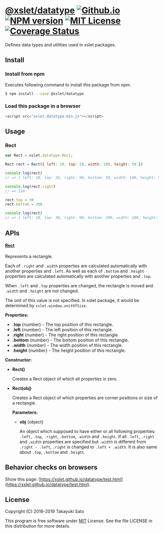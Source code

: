 [@xslet/datatype][repo-url] [![Github.io][io-image]][io-url] [![NPM version][npm-image]][npm-url] [![MIT License][mit-image]][mit-url] [![Coverage Status][coverage-image]][coverage-url]
=================

Defines data types and utilities used in xslet packages.

Install
-------

### Install from npm

Executes following command to install this package from npm.

```sh
$ npm install --save @xslet/datatype
```

### Load this package in a browser

```js
<script src="xslet.datatype.min.js"></script>
```

Usage
-----

### Rect

```js
var Rect = xslet.datatype.Rect;

Rect rect = Rect({ left: 10, top: 20, width: 100, height: 50 })

console.log(rect)
// => { left: 10, top: 20, right: 90, bottom: 30, width: 100, height: 50 }

console.log(rect.right)
// => 110

rect.top = 30
rect.bottom = 200

console.log(rect)
// => { left: 10, top: 30, right: 90, bottom: 200, width: 100, height: 170 }
```

APIs
----

#### <u>Rect</u>

Represents a rectangle.

Each of `.right` and `.width` properties are calculated automatically with another properties and `.left`.
As well as each of `.bottom` and `.height` properties are calculated automatically with another properties and `.top`.

When `.left` and `.top` properties are changed, the rectangle is moved and `.width` and `.height` are not changed.

The unit of this value is not specified.
In xslet package, it would be determined by `xslet.window.unitOfSize`.

**Properties:**

* **.top** {number} - The top position of this rectangle.
* **.left** {number} - The left position of this rectangle.
* **.right** {number} - The right position of this rectangle.
* **.bottom** {number} - The bottom position of this rectangle.
* **.width** {number} - The width position of this rectangle.
* **.height** {number} - The height position of this rectangle.

**Constructor:**

* **Rect()**

    Creates a Rect object of which all properties is zero.

* **Rect(obj)**

    Creates a Rect object of which properties are corner positions or size of a rectangle. 

    **Parameters:**

    * **obj** {object}

        An object which supposed to have either or all following properties: `.left`, `.top`, `.right`, `.bottom`, `.width` and `.height`.
        If all `.left`, `.right` and `.width` properties are specified but `.width` is different from `.right - .left`, `.right` is changed to `.left + .width`. It is also same about `.top`, `.bottom` and `.height`.

Behavior checks on browsers
---------------------------

Show this page: [https://xslet.github.io/datatype/test.html](https://xslet.github.io/datatype/test.html).

License
-------

Copyright (C) 2016-2019 Takayuki Sato

This program is free software under [MIT][mit-url] License.
See the file LICENSE in this distribution for more details.

[repo-url]: https://github.com/xslet/datatype/
[io-image]: http://img.shields.io/badge/HP-github.io-ffbbbb.svg
[io-url]: https://xslet.github.io/datatype/
[npm-image]: http://img.shields.io/badge/npm-v0.2.2-blue.svg
[npm-url]: https://www.npmjs.org/package/@xslet/datatype/
[mit-image]: https://img.shields.io/badge/license-MIT-green.svg
[mit-url]: https://opensource.org/licenses/MIT
[coverage-image]: https://coveralls.io/repos/github/xslet/datatype/badge.svg?branch=master
[coverage-url]: https://coveralls.io/github/xslet/datatype?branch=master
